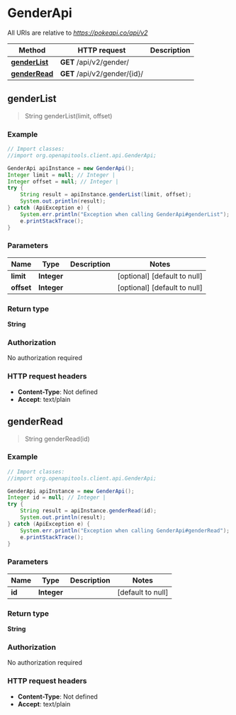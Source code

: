 # GenderApi

All URIs are relative to *https://pokeapi.co/api/v2*

Method | HTTP request | Description
------------- | ------------- | -------------
[**genderList**](GenderApi.md#genderList) | **GET** /api/v2/gender/ | 
[**genderRead**](GenderApi.md#genderRead) | **GET** /api/v2/gender/{id}/ | 



## genderList

> String genderList(limit, offset)



### Example

```java
// Import classes:
//import org.openapitools.client.api.GenderApi;

GenderApi apiInstance = new GenderApi();
Integer limit = null; // Integer | 
Integer offset = null; // Integer | 
try {
    String result = apiInstance.genderList(limit, offset);
    System.out.println(result);
} catch (ApiException e) {
    System.err.println("Exception when calling GenderApi#genderList");
    e.printStackTrace();
}
```

### Parameters


Name | Type | Description  | Notes
------------- | ------------- | ------------- | -------------
 **limit** | **Integer**|  | [optional] [default to null]
 **offset** | **Integer**|  | [optional] [default to null]

### Return type

**String**

### Authorization

No authorization required

### HTTP request headers

- **Content-Type**: Not defined
- **Accept**: text/plain


## genderRead

> String genderRead(id)



### Example

```java
// Import classes:
//import org.openapitools.client.api.GenderApi;

GenderApi apiInstance = new GenderApi();
Integer id = null; // Integer | 
try {
    String result = apiInstance.genderRead(id);
    System.out.println(result);
} catch (ApiException e) {
    System.err.println("Exception when calling GenderApi#genderRead");
    e.printStackTrace();
}
```

### Parameters


Name | Type | Description  | Notes
------------- | ------------- | ------------- | -------------
 **id** | **Integer**|  | [default to null]

### Return type

**String**

### Authorization

No authorization required

### HTTP request headers

- **Content-Type**: Not defined
- **Accept**: text/plain

